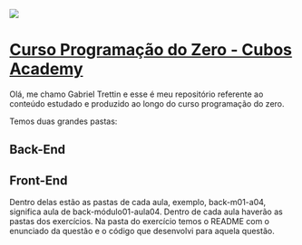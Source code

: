![](https://i.imgur.com/xG74tOh.png)

# [Curso Programação do Zero - Cubos Academy](https://cubos.academy/cursos/programacao-do-zero/)

Olá, me chamo Gabriel Trettin e esse é meu repositório referente ao conteúdo estudado e produzido ao longo do curso programação do zero. 

Temos duas grandes pastas:

## Back-End
## Front-End

Dentro delas estão as pastas de cada aula, exemplo, back-m01-a04, significa aula de back-módulo01-aula04. 
Dentro de cada aula haverão as pastas dos exercícios. 
Na pasta do exercício temos o README com o enunciado da questão e o código que desenvolvi para aquela questão.
